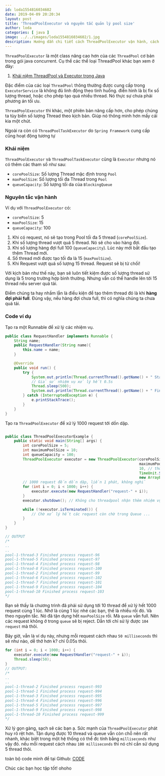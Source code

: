```yaml
---
id: loda1554816034602
date: 2019-04-09 20:20:34
layout: post
title: 'ThreadPoolExecutor và nguyên tắc quản lý pool size'
author: loda
categories: [ java ]
image: ../../images/loda1554816034602/1.jpg
description: Hướng dẫn chi tiết cách ThreadPoolExecutor vận hành, cách cấp phát maxPoolSize và corePoolSize 
---
```


`ThreadPoolExecutor` là một class nâng cao hơn của các `ThreadPool` cơ bản trong gói java concurrent. Cụ thể các thể loại ThreadPool khác bạn xem ở đây:

1. [Khái niệm ThreadPool và Executor trong Java][link-threadpool]

Đặc điểm của các loại `ThreadPool` thông thường được cung cấp trong `ExecutorService` là không đủ linh động theo tình huống. điển hình là bị fix số lượng thread, hoặc cho phép tạo quá nhiều thread. Nó thực sự chưa phải phương án tối ưu.

`ThreadPoolExecutor` thì khác, một phiên bản nâng cấp hơn, cho phép chúng ta tùy biến số lượng Thread theo kịch bản. Giúp nó thông minh hơn mấy cái kia một chút. 

Ngoài ra còn có `ThreadPoolTaskExecutor` do `Spring Framework` cung cấp cũng hoạt động tương tự

### Khái niệm

`ThreadPoolExecutor` và `ThreadPoolTaskExecutor` cũng là `Executor` nhưng nó có thêm các tham số như sau:

* `corePoolSize`: Số lượng Thread mặc định trong `Pool`
* `maxPoolSize`: Số lượng tối đa Thread trong `Pool`
* `queueCapacity`: Số lượng tối da của `BlockingQueue`

### Nguyên tắc vận hành

Ví dụ với `ThreadPoolExecutor` có:
* `corePoolSize`: 5
* `maxPoolSize`: 15
* `queueCapacity`: 100

1. Khi có request, nó sẽ tạo trong Pool tối đa 5 thread (`corePoolSize`).
2. Khi số lượng thread vượt quá 5 thread. Nó sẽ cho vào hàng đợi.
3. Khi số lượng hàng đợi full 100 (`queueCapacity`). Lúc này mới bắt đầu tạo thêm Thread mới.
4. Số thread mới được tạo tối đa là 15 (`maxPoolSize`).
5. Khi Request vượt quá số lượng 15 thread. Request sẽ bị từ chối!

Với kịch bản như thế này, bạn sẽ luôn tiết kiệm được số lượng thread sử dụng là 5 trong trường hợp bình thường. Nhưng vẫn có thể handle lên tới 15 thread nếu server quá tải.

Điểm chúng ta hay nhầm lẫn là điều kiện để tạo thêm thread đó là khi **hàng đợi phải full**. Đúng vậy, nếu hàng đợi chưa full, thì có nghĩa chúng ta chưa quá tải.

### Code ví dụ

Tạo ra một Runnable để xử lý các nhiệm vụ.

```java
public class RequestHandler implements Runnable {
    String name;
    public RequestHandler(String name){
        this.name = name;
    }

    @Override
    public void run() {
        try {
            System.out.println(Thread.currentThread().getName() + " Starting process " + name);
            // Giả sử nhiệm vụ xử lý hết 0.5s
            Thread.sleep(500);
            System.out.println(Thread.currentThread().getName() + " Finished process " + name);
        } catch (InterruptedException e) {
            e.printStackTrace();
        }
    }
}

```

Tạo ra `ThreadPoolExecutor` để xử lý 1000 request tới dồn dập.

```java

public class ThreadPoolExecutorExample {
    public static void main(String[] args) {
        int corePoolSize = 5;
        int maximumPoolSize = 10;
        int queueCapacity = 100;
        ThreadPoolExecutor executor = new ThreadPoolExecutor(corePoolSize, // Số corePoolSize
                                                             maximumPoolSize, // số maximumPoolSize
                                                             10, // thời gian một thread được sống nếu không làm gì
                                                             TimeUnit.SECONDS,
                                                             new ArrayBlockingQueue<>(queueCapacity)); // Blocking queue để cho request đợi
        // 1000 request đến dồn dập, liền 1 phát, không nghỉ
        for (int i = 0; i < 1000; i++) {
            executor.execute(new RequestHandler("request-" + i));
        }
        executor.shutdown(); // Không cho threadpool nhận thêm nhiệm vụ nào nữa

        while (!executor.isTerminated()) {
            // Chờ xử lý hết các request còn chờ trong Queue ...
        }
    }
}

// OUTPUT
/*
..
..
pool-1-thread-3 Finished process request-96
pool-1-thread-5 Finished process request-97
pool-1-thread-4 Finished process request-98
pool-1-thread-8 Finished process request-100
pool-1-thread-2 Finished process request-99
pool-1-thread-6 Finished process request-102
pool-1-thread-7 Finished process request-101
pool-1-thread-9 Finished process request-104
pool-1-thread-10 Finished process request-103
*/
```

Bạn sẽ thấy là chương trình đã phải sử dụng tới 10 thread để xử lý hết 1000 request cùng 1 lúc. Nhớ là cùng 1 lúc nhé các bạn, thế là nhiều rồi đó. Và theo nguyên tắc. Nó đã tận dụng hết `maxPoolSize` rồi. Mà `queue` vẫn full. Nên các request không ở trong `queue` sẽ bị reject. Dẫn tới chỉ sử lý được `104 request` mà thôi.

Bây giờ, vẫn là ví dụ này, nhưng mỗi request cách nhau `50 milliseconds` thì sẽ như nào, dễ thở hơn k? chỉ 0.05s thôi.

```java
for (int i = 0; i < 1000; i++) {
    executor.execute(new RequestHandler("request-" + i));
    Thread.sleep(50);
}
// OUTPUT:
/*
..
..
pool-1-thread-2 Finished process request-993
pool-1-thread-1 Finished process request-994
pool-1-thread-3 Finished process request-995
pool-1-thread-4 Finished process request-996
pool-1-thread-5 Finished process request-997
pool-1-thread-9 Finished process request-998
pool-1-thread-10 Finished process request-999
*/
```
Xử lý gọn gàng, sạch sẽ các bạn ạ. Sức mạnh của `ThreadPoolExecutor` phát huy rõ rệt hơn. Tận dụng được 10 thread và queue vẫn còn chỗ nên rất nhanh, khác biệt trong một hệ thống có thể đc tính bằng `milliseconds` như vậy đó. nếu mỗi request cách nhau `100 milliseconds` thì nó chỉ cần sử dụng 5 thread thôi.


toàn bộ code mình để tại Github: [CODE][link-github]

Chúc các bạn học tập tốt! ohoho

[link-threadpool]: https://loda.me/Khai-niem-ThreadPool-va-Executor-trong-Java/
[link-github]: https://github.com/loda-kun/java-all/tree/master/java-threadpoolexecutor
